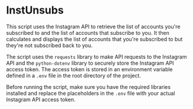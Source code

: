 # InstUnsubs

This script uses the Instagram API to retrieve the list of accounts you're subscribed to and the list of accounts that subscribe to you. It then calculates and displays the list of accounts that you're subscribed to but they're not subscribed back to you.

The script uses the `requests` library to make API requests to the Instagram API and the `python-dotenv` library to securely store the Instagram API access token. The access token is stored in an environment variable defined in a `.env` file in the root directory of the project.

Before running the script, make sure you have the required libraries installed and replace the placeholders in the `.env` file with your actual Instagram API access token.
